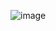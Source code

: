 ![image](https://user-images.githubusercontent.com/64565005/171327129-03e2b7d0-9773-4894-b7ee-686a40d4cb86.png)
